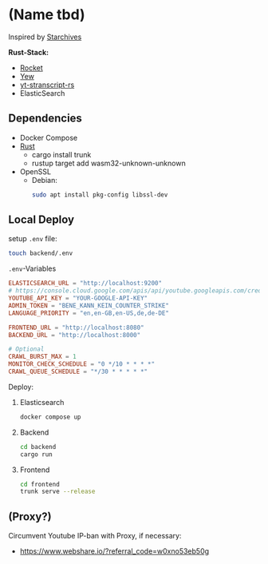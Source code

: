 # (Name tbd)

Inspired by [Starchives](https://github.com/kyjackson/starchives?tab=readme-ov-file)

**Rust-Stack:**

- [Rocket](https://rocket.rs/)
- [Yew](https://yew.rs/docs/next/getting-started/introduction)
- [yt-stranscript-rs](https://crates.io/crates/yt-transcript-rs)
- ElasticSearch

## Dependencies

- Docker Compose
- [Rust](https://www.rust-lang.org/tools/install)
    - cargo install trunk
    - rustup target add wasm32-unknown-unknown
- OpenSSL
    - Debian:
        ```bash
        sudo apt install pkg-config libssl-dev
        ```

## Local Deploy

setup `.env` file:

```bash
touch backend/.env
```

`.env`-Variables

```toml
ELASTICSEARCH_URL = "http://localhost:9200"
# https://console.cloud.google.com/apis/api/youtube.googleapis.com/credentials
YOUTUBE_API_KEY = "YOUR-GOOGLE-API-KEY"
ADMIN_TOKEN = "BENE_KANN_KEIN_COUNTER_STRIKE"
LANGUAGE_PRIORITY = "en,en-GB,en-US,de,de-DE"

FRONTEND_URL = "http://localhost:8080"
BACKEND_URL = "http://localhost:8000"

# Optional
CRAWL_BURST_MAX = 1
MONITOR_CHECK_SCHEDULE = "0 */10 * * * *"
CRAWL_QUEUE_SCHEDULE = "*/30 * * * * *"
```

Deploy:

1. Elasticsearch
    ```bash
    docker compose up
    ```
2. Backend
    ```bash
    cd backend
    cargo run
    ```
3. Frontend
    ```bash
    cd frontend
    trunk serve --release
    ```

## (Proxy?)

Circumvent Youtube IP-ban with Proxy, if necessary:

- https://www.webshare.io/?referral_code=w0xno53eb50g
